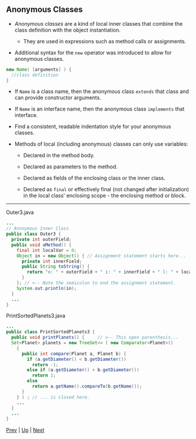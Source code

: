 ## Anonymous Classes

* _Anonymous classes_ are a kind of local inner classes that combine the class definition with the object instantiation.

  * They are used in expressions such as method calls or assignments.

* Additional syntax for the `new` operator was introduced to allow for anonymous classes.

```java
new Name( [arguments] ) {
  //class definition
}
```

  * If `Name` is a class name, then the anonymous class `extends` that class and can provide constructor arguments.

  * If `Name` is an interface name, then the anonymous class `implements` that interface.

* Find a consistent, readable indentation style for your anonymous classes.

* Methods of local (including anonymous) classes can only use variables:

  * Declared in the method body.

  * Declared as parameters to the method.

  * Declared as fields of the enclosing class or the inner class.

  * Declared as `final` or effectively final (not changed after initialization) in the local class' enclosing scope - the enclosing method or block.

<hr>

Outer3.java

```java
...
// Anonymous Inner Class
public class Outer3 {
  private int outerField;
  public void aMethod() {
    final int localVar = 0;
    Object in = new Object() { // Assignment statement starts here...
      private int innerField;
      public String toString() {
        return "o: " + outerField + " i: " + innerField + " l: " + localVar;
      }
    }; // <-- Note the semicolon to end the assignment statement.
    System.out.println(in);
  }
  ...
}
```

PrintSortedPlanets3.java

```java
...
public class PrintSortedPlanets3 {
  public void printPlanets() {     // v-- This open parenthesis...
  Set<Planet> planets = new TreeSet<> ( new Comparator<Planet>()
    {
      public int compare(Planet a, Planet b) {
        if (a.getDiameter() < b.getDiameter())
          return -1;
        else if (a.getDiameter() > b.getDiameter())
          return 1;
        else
          return a.getName().compareTo(b.getName());
      }
    } ) ; // ... is closed here.
    ...
  }
  ...
}
```

[Prev](InnerClasses.md) | [Up](../README.md) | [Next](InstanceInitializers.md)


